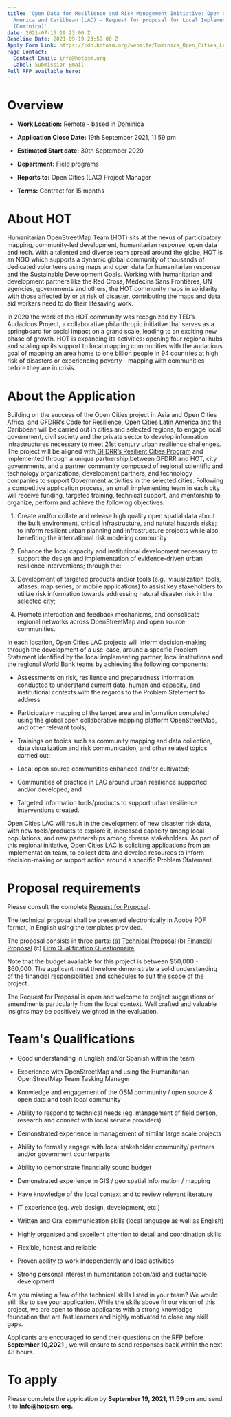 ```yaml
---
title: 'Open Data for Resilience and Risk Management Initiative: Open Cities Latin
  America and Caribbean (LAC) – Request for proposal for Local Implementation Partners
  (Dominica)'
date: 2021-07-15 19:23:00 Z
Deadline Date: 2021-09-19 23:59:00 Z
Apply Form Link: https://cdn.hotosm.org/website/Dominica_Open_Cities_LAC_Local_Implementation_TOR_Updated.pdf
Page Contact:
  Contact Email: info@hotosm.org
  Label: Submission Email
Full RFP available here: 
---
```


# **Overview**

* **Work Location:** Remote - based in Dominica

* **Application Close Date:** 19th September 2021, 11.59 pm

* **Estimated Start date:** 30th September 2020

* **Department:** Field programs

* **Reports to:** Open Cities (LAC) Project Manager

* **Terms:** Contract for 15 months

# **About HOT**

Humanitarian OpenStreetMap Team (HOT) sits at the nexus of participatory mapping, community-led development, humanitarian response, open data and tech. With a talented and diverse team spread around the globe, HOT is an NGO which supports a dynamic global community of thousands of dedicated volunteers using maps and open data for humanitarian response and the Sustainable Development Goals. Working with humanitarian and development partners like the Red Cross, Médecins Sans Frontières, UN agencies, governments and others, the HOT community maps in solidarity with those affected by or at risk of disaster, contributing the maps and data aid workers need to do their lifesaving work.

In 2020 the work of the HOT community was recognized by TED’s Audacious Project, a collaborative philanthropic initiative that serves as a springboard for social impact on a grand scale, leading to an exciting new phase of growth. HOT is expanding its activities: opening four regional hubs and scaling up its support to local mapping communities with the audacious goal of mapping an area home to one billion people in 94 countries at high risk of disasters or experiencing poverty - mapping with communities before they are in crisis.

# **About the Application**

Building on the success of the Open Cities project in Asia and Open Cities Africa, and GFDRR’s Code for Resilience, Open Cities Latin America and the Caribbean will be carried out in cities and selected regions, to engage local government, civil society and the private sector to develop information infrastructures necessary to meet 21st century urban resilience challenges. The project will be aligned with[ GFDRR’s Resilient Cities Program](https://www.gfdrr.org/urban-resilience) and implemented through a unique partnership between GFDRR and HOT, city governments, and a partner community composed of regional scientific and technology organizations, development partners, and technology companies to support Government activities in the selected cities. Following a competitive application process, an small implementing team in each city will receive funding, targeted training, technical support, and mentorship to organize, perform and achieve the following objectives:

1. Create and/or collate and release high quality open spatial data about the built environment, critical infrastructure, and natural hazards risks; to inform resilient urban planning and infrastructure projects while also benefiting the international risk modeling community

2. Enhance the local capacity and institutional development necessary to support the design and implementation of evidence-driven urban resilience interventions; through the:

3. Development of targeted products and/or tools (e.g., visualization tools, atlases, map series, or mobile applications) to assist key stakeholders to utilize risk information towards addressing natural disaster risk in the selected city;

4. Promote interaction and feedback mechanisms, and consolidate regional networks across OpenStreetMap and open source communities.

In each location, Open Cities LAC projects will inform decision-making through the development of a use-case, around a specific Problem Statement identified by the local implementing partner, local institutions and the regional World Bank teams by achieving the following components:

* Assessments on risk, resilience and preparedness information conducted to understand current data, human and capacity, and institutional contexts with the regards to the Problem Statement to address

* Participatory mapping of the target area and information completed using the global open collaborative mapping platform OpenStreetMap, and other relevant tools;

* Trainings on topics such as community mapping and data collection, data visualization and risk communication, and other related topics carried out;

* Local open source communities enhanced and/or cultivated;

* Communities of practice in LAC around urban resilience supported and/or developed; and

* Targeted information tools/products to support urban resilience interventions created.

Open Cities LAC will result in the development of new disaster risk data, with new tools/products to explore it, increased capacity among local populations, and new partnerships among diverse stakeholders. As part of this regional initiative, Open Cities LAC is soliciting applications from an implementation team, to collect data and develop resources to inform decision-making or support action around a specific Problem Statement.

# Proposal requirements

Please consult the complete [Request for Proposal](https://cdn.hotosm.org/website/Dominica_Open_Cities_LAC_Local_Implementation_TOR_Updated.pdf).

The technical proposal shall be presented electronically in Adobe PDF format, in English using the templates provided.

The proposal consists in three parts: (a) [Technical Proposal](https://drive.google.com/file/d/1XEdm31Hwwmu6GXcV6GkaJgQOh16csoi_/view) (b) [Financial Proposal](https://docs.google.com/spreadsheets/d/1F4Uyhu5AtignqQ7ck-XlaTOM6mKojpqGeLzO4MQRCoY/edit#gid=0) (c) [Firm Qualification Questionnaire](https://docs.google.com/document/d/1UaxpMFC19h02i1Bx5QnB8mi4A1ZHRPu0MJzlBc0e9lA/edit).

Note that the budget available for this project is between $50,000 - $60,000. The applicant must therefore demonstrate a solid understanding of the financial responsibilities and schedules to suit the scope of the project.

The Request for Proposal is open and welcome to project suggestions or amendments particularly from the local context. Well crafted and valuable insights may be positively weighted in the evaluation.

# Team's Qualifications

* Good understanding in English and/or Spanish within the team

* Experience with OpenStreetMap and using the Humanitarian OpenStreetMap Team Tasking Manager

* Knowledge and engagement of the OSM community / open source & open data and tech local community

* Ability to respond to technical needs (eg. management of field person, research and connect with local service providers)

* Demonstrated experience in management of similar large scale projects

* Ability to formally engage with local stakeholder community/ partners and/or government counterparts

* Ability to demonstrate financially sound budget

* Demonstrated experience in GIS / geo spatial information / mapping

* Have knowledge of the local context and to review relevant literature

* IT experience (eg. web design, development, etc.)

* Written and Oral communication skills (local language as well as English)

* Highly organised and excellent attention to detail and coordination skills

* Flexible, honest and reliable

* Proven ability to work independently and lead activities

* Strong personal interest in humanitarian action/aid and sustainable development

Are you missing a few of the technical skills listed in your team? We would still like to see your application. While the skills above fit our vision of this project, we are open to those applicants with a strong knowledge foundation that are fast learners and highly motivated to close any skill gaps.

Applicants are encouraged to send their questions on the RFP before **September 10,2021** , we will ensure to send responses back within the next 48 hours.

# To apply

Please complete the application by **September 19, 2021, 11.59 pm** and send it to **info@hotosm.org.**